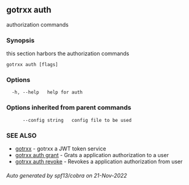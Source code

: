 ## gotrxx auth

authorization commands

### Synopsis

this section harbors the authorization commands

```
gotrxx auth [flags]
```

### Options

```
  -h, --help   help for auth
```

### Options inherited from parent commands

```
      --config string   config file to be used
```

### SEE ALSO

* [gotrxx](/cli/gotrxx.md)	 - gotrxx a JWT token service
* [gotrxx auth grant](/cli/gotrxx_auth_grant.md)	 - Grats a application authorization to a user
* [gotrxx auth revoke](/cli/gotrxx_auth_revoke.md)	 - Revokes a application authorization from user

###### Auto generated by spf13/cobra on 21-Nov-2022

